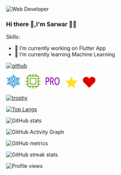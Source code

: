 ![Web Developer](https://scontent.fdac116-1.fna.fbcdn.net/v/t39.30808-6/228327618_1908943302599369_5496739676225567684_n.jpg?_nc_cat=106&ccb=1-7&_nc_sid=e3f864&_nc_eui2=AeHFQLUDWxISW0jsuMALj39FeuJ6jFF9cCl64nqMUX1wKaT_g-SGQRI_j2IJUg7BTsI7ydCPXBlCXe2aSj3aFgzn&_nc_ohc=NfPLNc8U6DUAX-a3mTp&_nc_ht=scontent.fdac116-1.fna&oh=00_AfBz9kRzsl-Yb5TG0io2nED8mASS8E6umPuK0fL9RSZSiA&oe=6379367F)

### Hi there 👋,I'm Sarwar 👨‍💻




Skills: 


- 🔭 I’m currently working on Flutter App 
- 🌱 I’m currently learning Machine Learning 


[<img src='https://cdn.jsdelivr.net/npm/simple-icons@3.0.1/icons/github.svg' alt='github' height='40'>](https://github.com/Sarwar-95)  

<a href='https://archiveprogram.github.com/'><img src='https://raw.githubusercontent.com/acervenky/animated-github-badges/master/assets/acbadge.gif' width='40' height='40'></a> <a href='https://docs.github.com/en/developers'><img src='https://raw.githubusercontent.com/acervenky/animated-github-badges/master/assets/devbadge.gif' width='40' height='40'></a> <a href='https://github.com/pricing'><img src='https://raw.githubusercontent.com/acervenky/animated-github-badges/master/assets/pro.gif' width='40' height='40'></a> <a href='https://stars.github.com/'><img src='https://raw.githubusercontent.com/acervenky/animated-github-badges/master/assets/starbadge.gif' width='35' height='35'></a> <a href='https://docs.github.com/en/github/supporting-the-open-source-community-with-github-sponsors'><img src='https://raw.githubusercontent.com/acervenky/animated-github-badges/master/assets/sponsorbadge.gif' width='35' height='35'></a> 

[![trophy](https://github-profile-trophy.vercel.app/?username=Sarwar-95)](https://github.com/ryo-ma/github-profile-trophy)

[![Top Langs](https://github-readme-stats.vercel.app/api/top-langs/?username=Sarwar-95)](https://github.com/anuraghazra/github-readme-stats)

![GitHub stats](https://github-readme-stats.vercel.app/api?username=Sarwar-95&show_icons=true&count_private=true)  

![GitHub Activity Graph](https://activity-graph.herokuapp.com/graph?username=Sarwar-95)  

![GitHub metrics](https://metrics.lecoq.io/Sarwar-95)  

![GitHub streak stats](https://github-readme-streak-stats.herokuapp.com/?user=Sarwar-95)  

![Profile views](https://gpvc.arturio.dev/Sarwar-95)  
